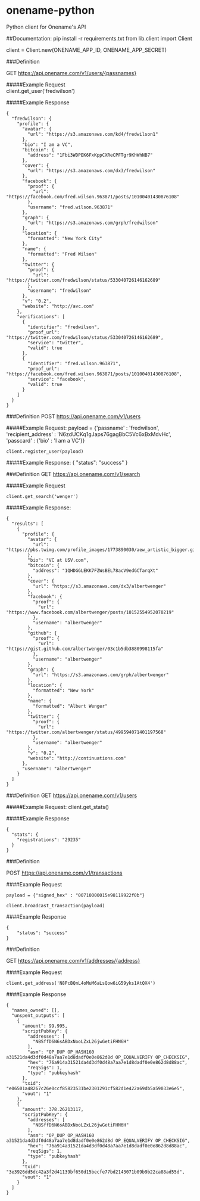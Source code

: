# onename-python
Python client for Onename's API

##Documentation:
pip install -r requirements.txt
from lib.client import Client

client = Client.new(ONENAME_APP_ID, ONENAME_APP_SECRET)


###Definition

GET https://api.onename.com/v1/users/{passnames}

#####Example Request	
	client.get_user('fredwilson')	


#####Example Response

	{
	  "fredwilson": {
	    "profile": {
	      "avatar": {
	        "url": "https://s3.amazonaws.com/kd4/fredwilson1"
	      },
	      "bio": "I am a VC",
	      "bitcoin": {
	        "address": "1Fbi3WDPEK6FxKppCXReCPFTgr9KhWhNB7"
	      },
	      "cover": {
	        "url": "https://s3.amazonaws.com/dx3/fredwilson"
	      },
	      "facebook": {
	        "proof": {
	          "url": "https://facebook.com/fred.wilson.963871/posts/10100401430876108"
	        },
	        "username": "fred.wilson.963871"
	      },
	      "graph": {
	        "url": "https://s3.amazonaws.com/grph/fredwilson"
	      },
	      "location": {
	        "formatted": "New York City"
	      },
	      "name": {
	        "formatted": "Fred Wilson"
	      },
	      "twitter": {
	        "proof": {
	          "url": "https://twitter.com/fredwilson/status/533040726146162689"
	        },
	        "username": "fredwilson"
	      },
	      "v": "0.2",
	      "website": "http://avc.com"
	    },
	    "verifications": [
	      {
	        "identifier": "fredwilson",
	        "proof_url": "https://twitter.com/fredwilson/status/533040726146162689",
	        "service": "twitter",
	        "valid": true
	      },
	      {
	        "identifier": "fred.wilson.963871",
	        "proof_url": "https://facebook.com/fred.wilson.963871/posts/10100401430876108",
	        "service": "facebook",
	        "valid": true
	      }
	    ]
	  }
	}


###Definition
POST https://api.onename.com/v1/users

#####Example Request:
	payload = {'passname' : 'fredwilson', 'recipient_address' : 'N6zdUCKq1gJaps76gagBbC5Vc6xBxMdvHc', 'passcard' : {'bio' : 'I am a VC'}}

	client.register_user(payload)

#####Example Response:
	{
	    "status": "success"
	}


###Definition
GET https://api.onename.com/v1/search

#####Example Request

	client.get_search('wenger')

#####Example Response:

	{
	  "results": [
	    {
	      "profile": {
	        "avatar": {
	          "url": "https://pbs.twimg.com/profile_images/1773890030/aew_artistic_bigger.gif"
	        },
	        "bio": "VC at USV.com",
	        "bitcoin": {
	          "address": "1QHDGGLEKK7FZWsBEL78acV9edGCTarqXt"
	        },
	        "cover": {
	          "url": "https://s3.amazonaws.com/dx3/albertwenger"
	        },
	        "facebook": {
	          "proof": {
	            "url": "https://www.facebook.com/albertwenger/posts/10152554952070219"
	          },
	          "username": "albertwenger"
	        },
	        "github": {
	          "proof": {
	            "url": "https://gist.github.com/albertwenger/03c1b5db3880998115fa"
	          },
	          "username": "albertwenger"
	        },
	        "graph": {
	          "url": "https://s3.amazonaws.com/grph/albertwenger"
	        },
	        "location": {
	          "formatted": "New York"
	        },
	        "name": {
	          "formatted": "Albert Wenger"
	        },
	        "twitter": {
	          "proof": {
	            "url": "https://twitter.com/albertwenger/status/499594071401197568"
	          },
	          "username": "albertwenger"
	        },
	        "v": "0.2",
	        "website": "http://continuations.com"
	      },
	      "username": "albertwenger"
	    }
	  ]
	}


###Definition
GET https://api.onename.com/v1/users

#####Example Request:
	client.get_stats()

#####Example Response

	{
	  "stats": {
	    "registrations": "29235"
	  }
	}

###Definition

POST https://api.onename.com/v1/transactions

####Example Request

	payload = {"signed_hex" : "00710000015e98119922f0b"}

	client.broadcast_transaction(payload)

####Example Response

	{
	    "status": "success"
	}


###Definition

GET https://api.onename.com/v1/addresses/{address}

####Example Request

	client.get_address('N8PcBQnL4oMuM6aLsQow6iG59yks1AtQX4')

####Example Response

	{
	  "names_owned": [], 
	  "unspent_outputs": [
	    {
	      "amount": 99.995, 
	      "scriptPubKey": {
	        "addresses": [
	          "NBSffD6N6sABDxNooLZxL26jwGetiFHN6H"
	        ], 
	        "asm": "OP_DUP OP_HASH160 a31521da4d3df0d48a7aa7e1d8dadf0e0e862d8d OP_EQUALVERIFY OP_CHECKSIG", 
	        "hex": "76a914a31521da4d3df0d48a7aa7e1d8dadf0e0e862d8d88ac", 
	        "reqSigs": 1, 
	        "type": "pubkeyhash"
	      }, 
	      "txid": "e06501a48267c26e0ccf85823531be2301291cf582d1e422a69db5a59033e6e5", 
	      "vout": "1"
	    }, 
	    {
	      "amount": 378.26213117, 
	      "scriptPubKey": {
	        "addresses": [
	          "NBSffD6N6sABDxNooLZxL26jwGetiFHN6H"
	        ], 
	        "asm": "OP_DUP OP_HASH160 a31521da4d3df0d48a7aa7e1d8dadf0e0e862d8d OP_EQUALVERIFY OP_CHECKSIG", 
	        "hex": "76a914a31521da4d3df0d48a7aa7e1d8dadf0e0e862d8d88ac", 
	        "reqSigs": 1, 
	        "type": "pubkeyhash"
	      }, 
	      "txid": "3e3926dd5dc42a3f2d41139bf650d15becfe77bd2143071b09b9b22ca88ad55d", 
	      "vout": "1"
	    }
	  ]
	}

